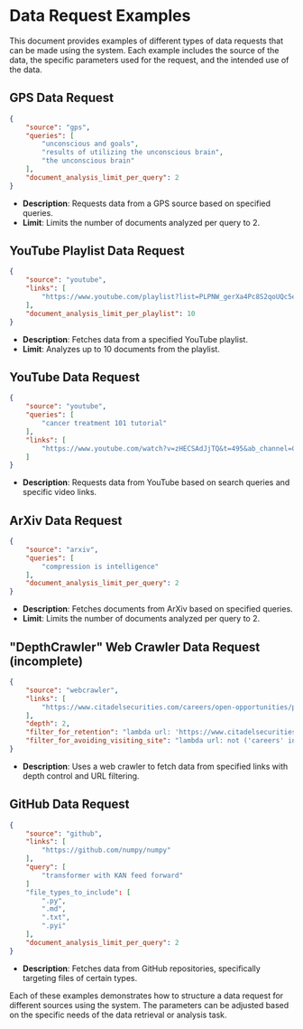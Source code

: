 # Data Request Examples

This document provides examples of different types of data requests that can be made using the system. Each example includes the source of the data, the specific parameters used for the request, and the intended use of the data.

## GPS Data Request

```json
{
    "source": "gps",
    "queries": [
        "unconscious and goals",
        "results of utilizing the unconscious brain",
        "the unconscious brain"
    ],
    "document_analysis_limit_per_query": 2
}
```
- **Description**: Requests data from a GPS source based on specified queries.
- **Limit**: Limits the number of documents analyzed per query to 2.

## YouTube Playlist Data Request

```json
{
    "source": "youtube",
    "links": [
        "https://www.youtube.com/playlist?list=PLPNW_gerXa4Pc8S2qoUQc5e8Ir97RLuVW"
    ],
    "document_analysis_limit_per_playlist": 10
}
```
- **Description**: Fetches data from a specified YouTube playlist.
- **Limit**: Analyzes up to 10 documents from the playlist.

## YouTube Data Request

```json
{
    "source": "youtube",
    "queries": [
        "cancer treatment 101 tutorial"
    ],
    "links": [
        "https://www.youtube.com/watch?v=zHECSAdJjTQ&t=495&ab_channel=ColinGalen"
    ]
}
```
- **Description**: Requests data from YouTube based on search queries and specific video links.

## ArXiv Data Request

```json
{
    "source": "arxiv",
    "queries": [
        "compression is intelligence"
    ],
    "document_analysis_limit_per_query": 2
}
```
- **Description**: Fetches documents from ArXiv based on specified queries.
- **Limit**: Limits the number of documents analyzed per query to 2.

## "DepthCrawler" Web Crawler Data Request (incomplete)

```json
{
    "source": "webcrawler",
    "links": [
        "https://www.citadelsecurities.com/careers/open-opportunities/positions-for-professionals/"
    ],
    "depth": 2,
    "filter_for_retention": "lambda url: 'https://www.citadelsecurities.com/careers/' in url",
    "filter_for_avoiding_visiting_site": "lambda url: not ('careers' in url)"
}
```
- **Description**: Uses a web crawler to fetch data from specified links with depth control and URL filtering.

## GitHub Data Request

```json
{
    "source": "github",
    "links": [
        "https://github.com/numpy/numpy"
    ],
	"query": [
		"transformer with KAN feed forward"
	]
    "file_types_to_include": [
        ".py",
        ".md",
        ".txt",
        ".pyi"
    ],
    "document_analysis_limit_per_query": 2
}
```
- **Description**: Fetches data from GitHub repositories, specifically targeting files of certain types.

Each of these examples demonstrates how to structure a data request for different sources using the system. The parameters can be adjusted based on the specific needs of the data retrieval or analysis task.